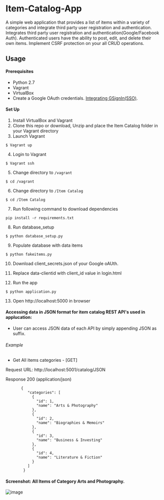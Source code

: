 # Item-Catalog-App
A simple web application that provides a list of items within a variety of categories and integrate third party user registration and authentication. Integrates third party user registration and authentication(Google/Facebook Auth). 
Authenticated users have the ability to post, edit, and delete their own items.
Implement CSRF protection on your all CRUD operations.

## Usage

#### Prerequisites
* Python 2.7
* Vagrant
* VirtualBox
* Create a Google OAuth credentials. [Integrating GSignIn(SSO)](https://developers.google.com/identity/sign-in/web/sign-in).

#### Set Up
1. Install VirtualBox and Vagrant
2. Clone this repo or download, Unzip and place the Item Catalog folder in your Vagrant directory
3. Launch Vagrant
```
$ Vagrant up 
```
4. Login to Vagrant
```
$ Vagrant ssh
```
5. Change directory to `/vagrant`
```
$ cd /vagrant
```
6. Change directory to `/Item Catalog `
```
$ cd /Item Catalog 
```
7. Run following command to download dependencies
```
pip install -r requirements.txt
```
8. Run database_setup 
```
$ python database_setup.py
```
9. Populate database with data items
```
$ python fakeitems.py
```
10. Download client_secrets.json of your Google oAUth.

11.  Replace data-clientid with client_id value in login.html

12. Run the app
```
$ python application.py
```
13. Open http://localhost:5000 in browser


#### Accessing data in JSON format for item catalog REST API's used in applucation:
* User can access JSON data of each API by simply appending JSON as suffix.

###### Example
* Get All items categories - [GET]
 
 Request URL: http://localhost:5001/catalog/JSON

 Response 200 (application/json)

           {
              "categories": [
                {
                  "id": 1, 
                  "name": "Arts & Photography"
                }, 
                {
                  "id": 2, 
                  "name": "Biographies & Memoirs"
                }, 
                {
                  "id": 3, 
                  "name": "Business & Investing"
                }, 
                {
                  "id": 4, 
                  "name": "Literature & Fiction"
                }
              ]
            }
        
  

#### Screenshot: All Items of Category Arts and Photography.
![image](https://user-images.githubusercontent.com/22967893/45753342-187e8200-bc36-11e8-81c6-292051ee3839.png)



